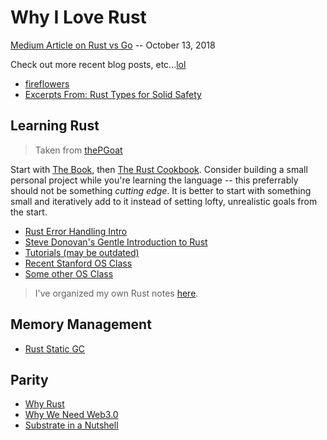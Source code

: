 # Why I Love Rust

[Medium Article on Rust vs Go](https://medium.com/@george3d6/the-success-of-go-heralds-that-of-rust-73cb2e4c0500) -- October 13, 2018

Check out more recent blog posts, etc...[lol](http://lmgtfy.com/?q=Why+I+love+Rust)

* [fireflowers](https://brson.github.io/fireflowers/)
* [Excerpts From: Rust Types for Solid Safety](https://web.stanford.edu/class/cs140e/notes/lec2/paper.pdf)

## Learning Rust
> Taken from [thePGoat](https://github.com/thePGoat/madamePsychosis)

Start with [The Book](https://doc.rust-lang.org/book/), then [The Rust Cookbook](https://rust-lang-nursery.github.io/rust-cookbook/). Consider building a small personal project while you're learning the language -- this preferrably should not be something *cutting edge*. It is better to start with something small and iteratively add to it instead of setting lofty, unrealistic goals from the start. 

* [Rust Error Handling Intro](https://brson.github.io/2016/11/30/starting-with-error-chain)
* [Steve Donovan's Gentle Introduction to Rust](https://stevedonovan.github.io/rust-gentle-intro/readme.html)
* [Tutorials (may be outdated)](http://aml3.github.io/RustTutorial/html/toc.html)
* [Recent Stanford OS Class](https://web.stanford.edu/class/cs140e/syllabus/#schedule)
* [Some other OS Class](http://ozark.hendrix.edu/~ferrer/courses/os/)

> I've organized my own Rust notes [here](https://github.com/AmarRSingh/CS1501/tree/master/Tracks/AppDev/Rust).

## Memory Management

* [Rust Static GC](https://words.steveklabnik.com/borrow-checking-escape-analysis-and-the-generational-hypothesis)

## Parity
* [Why Rust](https://medium.com/paritytech/why-rust-846fd3320d3f)
* [Why We Need Web3.0](https://medium.com/@gavofyork/why-we-need-web-3-0-5da4f2bf95abs)
* [Substrate in a Nutshell](https://www.parity.io/substrate-in-a-nutshell/)
